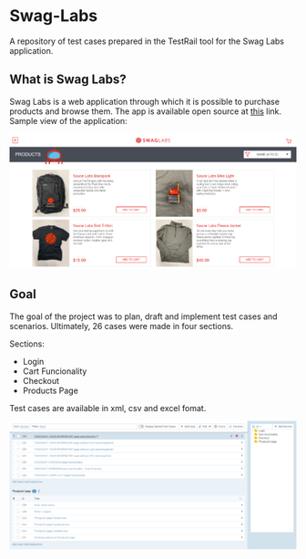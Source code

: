 # Swag-Labs

A repository of test cases prepared in the TestRail tool for the Swag Labs application.

## What is Swag Labs?

Swag Labs is a web application through which it is possible to purchase products and browse them. The app is available open source at [this](https://www.saucedemo.com/inventory.html) link. Sample view of the application:

<img title="Swag labs homepage" alt="Swag Labs Homepage" src="https://github.com/Nhiiron/Swag-Labs/blob/main/swaglabs02.PNG">


## Goal

The goal of the project was to plan, draft and implement test cases and scenarios. Ultimately, 26 cases were made in four sections.

Sections:
- Login 
- Cart Funcionality
- Checkout 
- Products Page

Test cases are available in xml, csv and excel fomat.

<img title="Swag labs homepage" alt="Swag Labs Homepage" src="https://github.com/Nhiiron/Swag-Labs/blob/main/swaglabs01.PNG">
